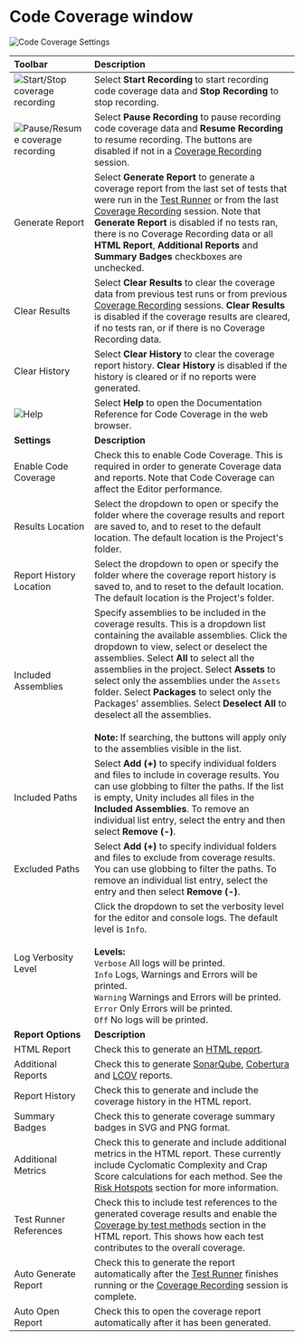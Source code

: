 # Code Coverage window

![Code Coverage Settings](images/coverage_window.png)

|**Toolbar**|**Description**|
|:---|:---|
|![Start/Stop coverage recording](images/toolbar_record_button.png)|Select **Start Recording** to start recording code coverage data and **Stop Recording** to stop recording.|
|![Pause/Resume coverage recording](images/toolbar_pause_button.png)|Select **Pause Recording** to pause recording code coverage data and **Resume Recording** to resume recording. The buttons are disabled if not in a [Coverage Recording](CoverageRecording.md) session.|
|Generate Report|Select **Generate Report** to generate a coverage report from the last set of tests that were run in the [Test Runner](CoverageTestRunner.md) or from the last [Coverage Recording](CoverageRecording.md) session. Note that **Generate Report** is disabled if no tests ran, there is no Coverage Recording data or all **HTML Report**, **Additional Reports** and **Summary Badges** checkboxes are unchecked.|
|Clear Results|Select **Clear Results** to clear the coverage data from previous test runs or from previous [Coverage Recording](CoverageRecording.md) sessions. **Clear Results** is disabled if the coverage results are cleared, if no tests ran, or if there is no Coverage Recording data.|
|Clear History|Select **Clear History** to clear the coverage report history. **Clear History** is disabled if the history is cleared or if no reports were generated.|
|![Help](images/toolbar_help_button.png)|Select **Help** to open the Documentation Reference for Code Coverage in the web browser.|
|**Settings**|**Description**|
|Enable Code Coverage|Check this to enable Code Coverage. This is required in order to generate Coverage data and reports. Note that Code Coverage can affect the Editor performance.|
|Results Location|Select the dropdown to open or specify the folder where the coverage results and report are saved to, and to reset to the default location. The default location is the Project's folder.|
|Report History Location|Select the dropdown to open or specify the folder where the coverage report history is saved to, and to reset to the default location. The default location is the Project's folder.|
|Included Assemblies|Specify assemblies to be included in the coverage results. This is a dropdown list containing the available assemblies. Click the dropdown to view, select or deselect the assemblies. Select **All** to select all the assemblies in the project. Select **Assets** to select only the assemblies under the `Assets` folder. Select **Packages** to select only the Packages' assemblies. Select **Deselect All** to deselect all the assemblies.</br></br>**Note:** If searching, the buttons will apply only to the assemblies visible in the list.|
|Included Paths|Select **Add (+)** to specify individual folders and files to include in coverage results. You can use globbing to filter the paths. If the list is empty, Unity includes all files in the **Included Assemblies**. To remove an individual list entry, select the entry and then select **Remove (-)**.|
|Excluded Paths|Select **Add (+)** to specify individual folders and files to exclude from coverage results. You can use globbing to filter the paths. To remove an individual list entry, select the entry and then select **Remove (-)**.|
|Log Verbosity Level|Click the dropdown to set the verbosity level for the editor and console logs. The default level is `Info`.<br/><br/>**Levels:**<br/>`Verbose` All logs will be printed.<br/>`Info` Logs, Warnings and Errors will be printed.<br/>`Warning` Warnings and Errors will be printed.<br/>`Error` Only Errors will be printed.<br/>`Off` No logs will be printed.|
|**Report Options**|**Description**|
|HTML Report|Check this to generate an [HTML report](HowToInterpretResults.md).|
|Additional Reports|Check this to generate [SonarQube](https://docs.sonarqube.org/latest/analysis/generic-test), [Cobertura](https://cobertura.github.io/cobertura) and [LCOV](https://github.com/linux-test-project/lcov) reports.|
|Report History|Check this to generate and include the coverage history in the HTML report.|
|Summary Badges|Check this to generate coverage summary badges in SVG and PNG format.|
|Additional Metrics|Check this to generate and include additional metrics in the HTML report. These currently include Cyclomatic Complexity and Crap Score calculations for each method. See the [Risk Hotspots](HowToInterpretResults.md#risk-hotspots) section for more information.|
|Test Runner References|Check this to include test references to the generated coverage results and enable the [Coverage by test methods](HowToInterpretResults.md#coverage-by-test-methods) section in the HTML report. This shows how each test contributes to the overall coverage.|
|Auto Generate Report|Check this to generate the report automatically after the [Test Runner](CoverageTestRunner.md) finishes running or the [Coverage Recording](CoverageRecording.md) session is complete.|
|Auto Open Report|Check this to open the coverage report automatically after it has been generated.|
